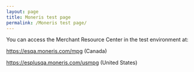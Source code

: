 ```yaml
---
layout: page
title: Moneris test page
permalink: /Moneris test page/
---
```


You can access the Merchant Resource Center in the test environment at:

https://esqa.moneris.com/mpg (Canada)

https://esplusqa.moneris.com/usmpg (United States)
